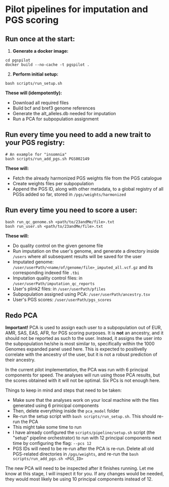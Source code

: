 # Pilot pipelines for imputation and PGS scoring

## Run once at the start:

1. **Generate a docker image:**

```
cd pgspilot
docker build --no-cache -t pgspilot .
```

2. **Perform initial setup:**

```
bash scripts/run_setup.sh
```

**These will (idempotently):**

- Download all required files
- Build bcf and bref3 genome references
- Generate the alt_alleles.db needed for imputation
- Run a PCA for subpopulation assignment

## Run every time you need to add a new trait to your PGS registry:

```
# An example for "insomnia"
bash scripts/run_add_pgs.sh PGS002149
```

**These will:**

- Fetch the already harmonized PGS weights file from the PGS catalogue
- Create weights files per subpopulation
- Append the PGS ID, along with other metadata, to a global registry of all PGSs added so far, stored in `/pgs/weights/harmonized`

## Run every time you need to score a user:

```
bash run_qc_genome.sh <path/to/23andMe/file>.txt
bash run_user.sh <path/to/23andMe/file>.txt
```

**These will:**

- Do quality control on the given genome file
- Run imputation on the user's genome, and generate a directory inside `/users` where all subsequent results will be saved for the user
- Imputated genome: `/user/userPath/<name/of/genome/file>_imputed_all.vcf.gz` and its corresponding indexed file `.tbi`
- Imputation quality control files: in `/user/userPath/imputation_qc_reports`
- User's plink2 files: in `/user/userPath/pfiles`
- Subpopulation assigned using PCA: `/user/userPath/ancestry.tsv`
- User's PGS scores: `/user/userPath/pgs_scores`

## Redo PCA

**Important!** PCA is used to assign each user to a subpopulation out of EUR, AMR, SAS, EAS, AFR, for PGS scoring purposes. It is **not** an ancestry, and it should not be reported as such to the user. Instead, it assigns the user into the subpopulation he/she is most similar to, specifically within the 1000 Genomes expanded panel used here. This is expected to positivelly correlate with the ancestry of the user, but it is not a robust prediction of their ancestry.

In the current pilot implementation, the PCA was run with 6 principal components for speed. The analyses will run using those PCA results, but the scores obtained with it will not be optimal. Six PCs is not enough here.

Things to keep in mind and steps that need to be taken:

- Make sure that the analyses work on your local machine with the files generated using 6 prinicipal components
- Then, delete everything inside the `pca_model` folder
- Re-run the setup script with `bash scripts/run_setup.sh`. This should re-run the PCA
- This might take some time to run
- I have already configured the `scripts/pipeline/setup.sh` script (the "setup" pipeline orchestrator) to run with 12 principal components next time by configuring the flag: `--pcs 12`
- PGS IDs will need to be re-run after the PCA is re-run. Delete all old PGS-related directories in `/pgs/weights`, and re-run the `bash scripts/run_add_pgs.sh <PGS_ID>`

The new PCA will need to be inspected after it finishes running. Let me know at this stage, I will inspect it for you. If any changes would be needed, they would most likely be using 10 principal components instead of 12.
